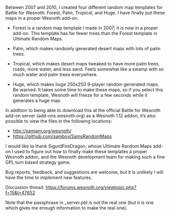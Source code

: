 Between 2007 and 2010, I created four different random map templates
for Battle for Wesnoth: Forest, Palm, Tropical, and Huge. I have finally
put these maps in a proper Wesnoth add-on.

*   Forest is a random map template I made in 2007; it is now in a proper 
    add-on. This template has far fewer trees than the Forest template in 
    Ultimate Random Maps.

*   Palm, which makes randomly generated desert maps with lots of palm trees.

*   Tropical, which makes desert maps tweaked to have more palm trees,
    roads, more water, and less sand. Feels somewhat like a swamp with so
    much water and palm trees everywhere.

*   Huge, which makes huge 250x250 9-player random generated maps. Be
    warned: It takes some time to make these maps, so if you select this
    random template, Wesnoth will freeze for a few seconds while it generates
    a huge map.


In addition to being able to download this at the official Battle for
Wesnoth add-on server (add-ons.wesnoth.org) as a Wesnoth 1.12 addon,
it’s also possible to view the files in the following locations:

*   http://samiam.org/wesnoth/
*   https://github.com/samboy/SamsRandomMaps


I would like to thank SigurdFireDragon, whose Ultimate Random Maps add-on
I used to figure out how to finally make these templates a proper Wesnoth
addon, and the Wesnoth development team for making such a fine GPL turn
based strategy game.

Bug reports, feedback, and suggestions are welcome, but it is unlikely
I will have the time to implement new features.

Discussion thread: https://forums.wesnoth.org/viewtopic.php?f=15&t=47652

Note that the passphrase in _server.pbl is not the real one (but it
is one which gives me enough information to make the real one).
